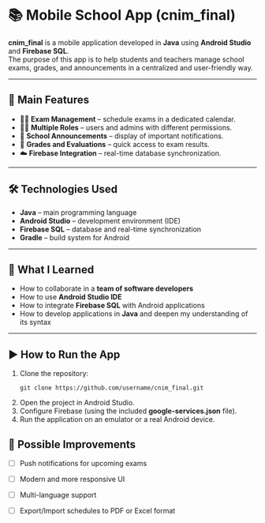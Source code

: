 # 📚 Mobile School App (cnim_final)

**cnim_final** is a mobile application developed in **Java** using **Android Studio** and **Firebase SQL**.  
The purpose of this app is to help students and teachers manage school exams, grades, and announcements in a centralized and user-friendly way.

---

## 🚀 Main Features
- 👩‍🎓 **Exam Management** – schedule exams in a dedicated calendar.
- 👨‍🏫 **Multiple Roles** – users and admins with different permissions.
- 🔔 **School Announcements** – display of important notifications.
- 📝 **Grades and Evaluations** – quick access to exam results.
- ☁️ **Firebase Integration** – real-time database synchronization.

---

## 🛠️ Technologies Used
- **Java** – main programming language
- **Android Studio** – development environment (IDE)
- **Firebase SQL** – database and real-time synchronization
- **Gradle** – build system for Android

---

## 📖 What I Learned
- How to collaborate in a **team of software developers**
- How to use **Android Studio IDE**
- How to integrate **Firebase SQL** with Android applications
- How to develop applications in **Java** and deepen my understanding of its syntax

---

## ▶️ How to Run the App
1. Clone the repository:
   ```
   git clone https://github.com/username/cnim_final.git
   ```
2. Open the project in Android Studio.
3. Configure Firebase (using the included **google-services.json** file).
4. Run the application on an emulator or a real Android device.

## 📌 Possible Improvements
- [ ] Push notifications for upcoming exams
- [ ] Modern and more responsive UI
- [ ] Multi-language support
- [ ] Export/Import schedules to PDF or Excel format


